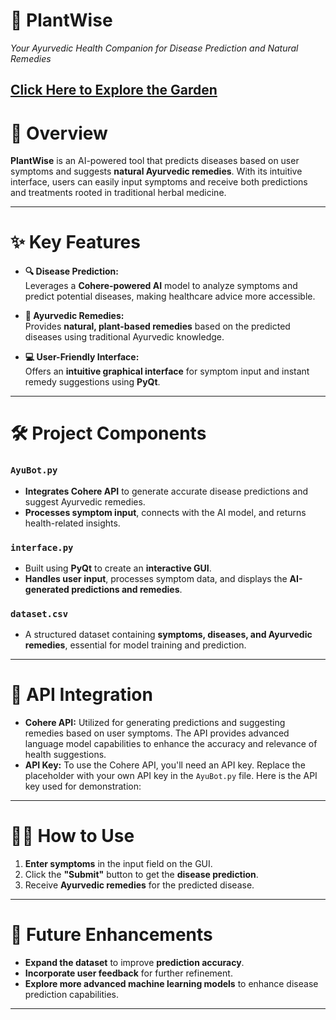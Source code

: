 # 🌿 **PlantWise** 
*Your Ayurvedic Health Companion for Disease Prediction and Natural Remedies*

[Click Here to Explore the Garden](https://sites.google.com/view/plantwise/vitrual-garden?authuser=0)  
---

# 🌟 **Overview** 
**PlantWise** is an AI-powered tool that predicts diseases based on user symptoms and suggests **natural Ayurvedic remedies**. With its intuitive interface, users can easily input symptoms and receive both predictions and treatments rooted in traditional herbal medicine.

---

# ✨ **Key Features** 

- **🔍 Disease Prediction:**  
   Leverages a **Cohere-powered AI** model to analyze symptoms and predict potential diseases, making healthcare advice more accessible.  

- **🌱 Ayurvedic Remedies:**  
   Provides **natural, plant-based remedies** based on the predicted diseases using traditional Ayurvedic knowledge.

- **💻 User-Friendly Interface:**  
   Offers an **intuitive graphical interface** for symptom input and instant remedy suggestions using **PyQt**.

---

# 🛠 **Project Components** 

### `AyuBot.py`
- **Integrates Cohere API** to generate accurate disease predictions and suggest Ayurvedic remedies.
- **Processes symptom input**, connects with the AI model, and returns health-related insights.

### `interface.py`

-   Built using **PyQt** to create an **interactive GUI**.
-   **Handles user input**, processes symptom data, and displays the **AI-generated predictions and remedies**.

### `dataset.csv`

-   A structured dataset containing **symptoms, diseases, and Ayurvedic remedies**, essential for model training and prediction.

----------

# 📡 **API Integration**

-   **Cohere API:** Utilized for generating predictions and suggesting remedies based on user symptoms. The API provides advanced language model capabilities to enhance the accuracy and relevance of health suggestions.
-   **API Key:** To use the Cohere API, you'll need an API key. Replace the placeholder with your own API key in the `AyuBot.py` file. Here is the API key used for demonstration:
----------

# 🧑‍💻 **How to Use**

1.  **Enter symptoms** in the input field on the GUI.
2.  Click the **"Submit"** button to get the **disease prediction**.
3.  Receive **Ayurvedic remedies** for the predicted disease.

----------

# 🚀 **Future Enhancements**

-   **Expand the dataset** to improve **prediction accuracy**.
-   **Incorporate user feedback** for further refinement.
-   **Explore more advanced machine learning models** to enhance disease prediction capabilities.

----------

